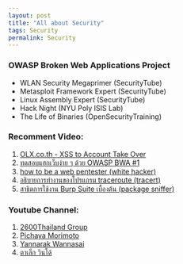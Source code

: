```yaml
---
layout: post
title: "All about Security"
tags: Security
permalink: Security
---
```


### OWASP Broken Web Applications Project   
- WLAN Security Megaprimer (SecurityTube)  
- Metasploit Framework Expert (SecurityTube)  
- Linux Assembly Expert (SecurityTube)  
- Hack Night (NYU Poly ISIS Lab)  
- The Life of Binaries (OpenSecurityTraining)  


### Recomment Video:
1. [OLX.co.th - XSS to Account Take Over](https://www.youtube.com/watch?v=BTq0OO8EFeU)
2. [ทดสอบแฮกเว็บง่าย ๆ ด้วย OWASP BWA #1](https://www.youtube.com/watch?v=CbqU51yZH-4)
3. [how to be a web pentester (white hacker)](https://www.youtube.com/watch?v=xh45fBIANpc)
4. [อธิบายการทำงานของโปรแกรม traceroute (tracert)](https://www.youtube.com/watch?v=BgAiMgDnIDY)
5. [สาธิตการใช้งาน Burp Suite เบื้องต้น (package sniffer)](https://www.youtube.com/watch?v=-_Hejoa1ESM)


### Youtube Channel:
1. [2600Thailand Group](https://www.youtube.com/user/2600Thailand/videos)
2. [Pichaya Morimoto](https://www.youtube.com/user/pich4ya/videos)
3. [Yannarak Wannasai](https://www.youtube.com/user/yannarak/videos)
4. [ตาเล็ก วินโด้](https://www.youtube.com/user/opkwin/videos)
